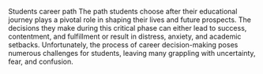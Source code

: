 Students career path
The path students choose after their educational journey plays a pivotal role in shaping their lives and future prospects. The decisions they make during this critical phase can either lead to success, contentment, and fulfillment or result in distress, anxiety, and academic setbacks. Unfortunately, the process of career decision-making poses numerous challenges for students, leaving many grappling with uncertainty, fear, and confusion.
